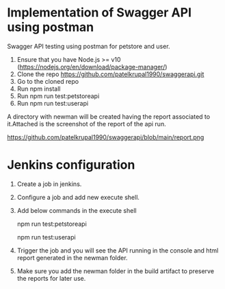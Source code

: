 # Implementation of Swagger API using postman
Swagger API testing using postman for petstore and user.

1. Ensure that you have Node.js >= v10 (https://nodejs.org/en/download/package-manager/)
2. Clone the repo https://github.com/patelkrupal1990/swaggerapi.git
3. Go to the cloned repo
4. Run npm install
5. Run npm run test:petstoreapi
6. Run npm run test:userapi

A directory with newman will be created having the report associated to it.Attached is the screenshot of the report of the api run.

https://github.com/patelkrupal1990/swaggerapi/blob/main/report.png


# Jenkins configuration

1. Create a job in jenkins.
2. Configure a job and add new execute shell.
3. Add below commands in the execute shell
    
    npm run test:petstoreapi
    
    npm run test:userapi
4. Trigger the job and you will see the API running in the console and html report generated in the newman folder.
5. Make sure you add the newman folder in the build artifact to preserve the reports for later use.


